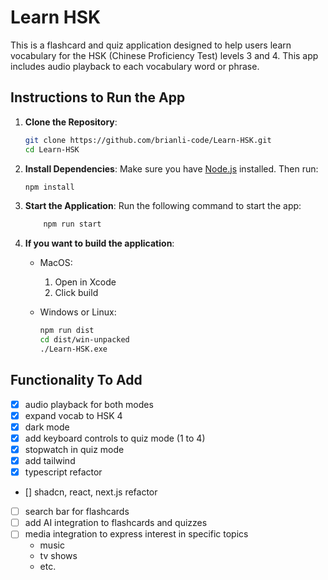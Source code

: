 # Learn HSK

This is a flashcard and quiz application designed to help users learn vocabulary for the HSK (Chinese Proficiency Test) levels 3 and 4. This app includes audio playback to each vocabulary word or phrase.

## Instructions to Run the App

1. **Clone the Repository**: 
    ```bash
    git clone https://github.com/brianli-code/Learn-HSK.git
    cd Learn-HSK
    ```

2. **Install Dependencies**: 
    Make sure you have [Node.js](https://nodejs.org/en) installed. Then run:
    ```bash
    npm install
    ```

3. **Start the Application**: 
    Run the following command to start the app:
    ```bash
        npm run start
   ```

4. **If you want to build the application**:
   - MacOS:
        1. Open in Xcode
        2. Click build

   - Windows or Linux:
       ```bash
       npm run dist
       cd dist/win-unpacked
       ./Learn-HSK.exe
       ```

## Functionality To Add
- [x] audio playback for both modes
- [x] expand vocab to HSK 4
- [x] dark mode
- [x] add keyboard controls to quiz mode (1 to 4)
- [x] stopwatch in quiz mode
- [x] add tailwind
- [x] typescript refactor
- [] shadcn, react, next.js refactor
- [ ] search bar for flashcards
- [ ] add AI integration to flashcards and quizzes
- [ ] media integration to express interest in specific topics
    - music
    - tv shows
    - etc.
